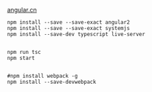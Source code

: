 


[angular.cn](https://angular.cn/)

```
npm install --save --save-exact angular2
npm install --save --save-exact systemjs
npm install --save-dev typescript live-server


npm run tsc
npm start


#npm install webpack -g
npm install --save-devwebpack 
```
